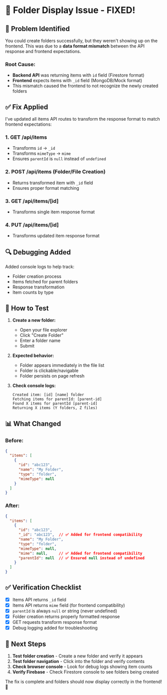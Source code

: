 # 🔧 **Folder Display Issue - FIXED!**

## 🐛 **Problem Identified**

You could create folders successfully, but they weren't showing up on the frontend. This was due to a **data format mismatch** between the API response and frontend expectations.

### **Root Cause:**
- **Backend API** was returning items with `id` field (Firestore format)
- **Frontend** expects items with `_id` field (MongoDB/Mock format)
- This mismatch caused the frontend to not recognize the newly created folders

## ✅ **Fix Applied**

I've updated all items API routes to transform the response format to match frontend expectations:

### **1. GET /api/items** 
- Transforms `id` → `_id`
- Transforms `mimeType` → `mime`
- Ensures `parentId` is `null` instead of `undefined`

### **2. POST /api/items** (Folder/File Creation)
- Returns transformed item with `_id` field
- Ensures proper format matching

### **3. GET /api/items/[id]**
- Transforms single item response format

### **4. PUT /api/items/[id]**
- Transforms updated item response format

## 🔍 **Debugging Added**

Added console logs to help track:
- Folder creation process
- Items fetched for parent folders
- Response transformation
- Item counts by type

## 🚀 **How to Test**

1. **Create a new folder:**
   - Open your file explorer
   - Click "Create Folder"
   - Enter a folder name
   - Submit

2. **Expected behavior:**
   - Folder appears immediately in the file list
   - Folder is clickable/navigable
   - Folder persists on page refresh

3. **Check console logs:**
   ```
   Created item: [id] [name] folder
   Fetching items for parentId: [parent-id]
   Found X items for parentId [parent-id]
   Returning X items (Y folders, Z files)
   ```

## 📊 **What Changed**

### **Before:**
```json
{
  "items": [
    {
      "id": "abc123",
      "name": "My Folder",
      "type": "folder",
      "mimeType": null
    }
  ]
}
```

### **After:**
```json
{
  "items": [
    {
      "id": "abc123",
      "_id": "abc123",  // ✅ Added for frontend compatibility
      "name": "My Folder",
      "type": "folder",
      "mimeType": null,
      "mime": null,     // ✅ Added for frontend compatibility
      "parentId": null  // ✅ Ensured null instead of undefined
    }
  ]
}
```

## ✅ **Verification Checklist**

- [x] Items API returns `_id` field
- [x] Items API returns `mime` field (for frontend compatibility)
- [x] `parentId` is always `null` or string (never undefined)
- [x] Folder creation returns properly formatted response
- [x] GET requests transform response format
- [x] Debug logging added for troubleshooting

## 🎯 **Next Steps**

1. **Test folder creation** - Create a new folder and verify it appears
2. **Test folder navigation** - Click into the folder and verify contents
3. **Check browser console** - Look for debug logs showing item counts
4. **Verify Firebase** - Check Firestore console to see folders being created

The fix is complete and folders should now display correctly in the frontend! 🎉



